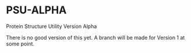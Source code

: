 # PSU-ALPHA
 Protein Structure Utility Version Alpha
 
 There is no good version of this yet.
 A branch will be made for Version 1 at some point.
